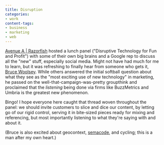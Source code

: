 ```yaml
---
title: Disruption
categories:
- work
content-tags:
- business
- marketing
- web
---
```


[Avenue A | Razorfish][1] hosted a lunch panel ("Disruptive Technology for Fun and Profit") with some of their own big brains and a Google rep to discuss all the "new" stuff, especially social media.  Might not have had much for me to learn, but it was refreshing to finally hear from someone who gets it, [Bruce Woolsey][2].  While others answered the initial softball question about what they see as the "most exciting use of new technology" in marketing, he passed on the well-that-campaign-was-pretty groupthink and proclaimed that the _listening_ being done via firms like BuzzMetrics and Umbria is the greatest new phenomenon.

Bingo!  I hope everyone here caught that thread woven throughout the panel: we should invite customers to slice and dice our content, by letting go of our rigid control, serving it in bite-sized pieces ready for mixing and referencing, but most importantly listening to what they're saying with and about it.

(Bruce is also excited about geocontext, [semacode][3], and cycling; this is a man after my own heart.)

   [1]: http://www.avenuea-razorfish.com/
   [2]: http://www.imediaconnection.com/bios/bio.aspx?id=3686
   [3]: http://semacode.org/
